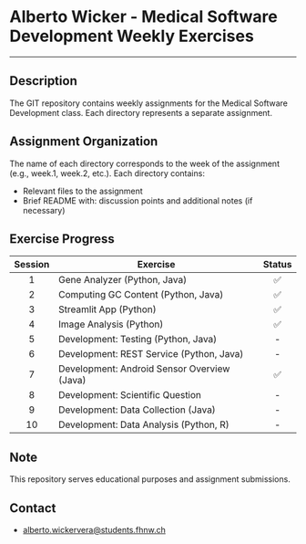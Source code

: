 # Alberto Wicker - Medical Software Development Weekly Exercises


---

## Description
The GIT repository contains weekly assignments for the Medical Software Development class. Each directory represents a separate assignment.

## Assignment Organization
The name of each directory corresponds to the week of the assignment (e.g., week.1, week.2, etc.). Each directory contains:

- Relevant files to the assignment
- Brief README with: discussion points and additional notes (if necessary)

## Exercise Progress

|  Session   | Exercise                                          |  Status  |
|:----------:|---------------------------------------------------|:--------:|
|      1     | Gene Analyzer (Python, Java)         |    ✅    |
|      2     | Computing GC Content (Python, Java)  |    ✅    |
|      3     | Streamlit App (Python)               |    ✅    |
|      4     | Image Analysis (Python)              |    ✅    |
|      5     | Development: Testing (Python, Java)               |    -     |
|      6     | Development: REST Service (Python, Java)          |    -     |
|      7     | Development: Android Sensor Overview (Java)       |    ✅     |
|      8     | Development: Scientific Question                  |    -     |
|      9     | Development: Data Collection (Java)               |    -     |
|     10     | Development: Data Analysis (Python, R)            |    -     |

## Note
This repository serves educational purposes and assignment submissions.

## Contact
- alberto.wickervera@students.fhnw.ch
